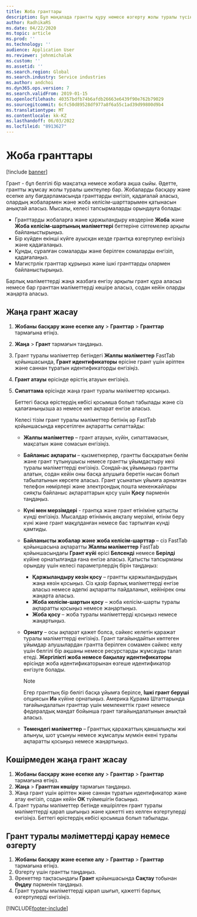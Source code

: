 ```yaml
---
title: Жоба гранттары
description: Бұл мақалада грантты құру немесе өзгерту жолы туралы түсіндіріледі.
author: RadhikaRS
ms.date: 04/22/2020
ms.topic: article
ms.prod: ''
ms.technology: ''
audience: Application User
ms.reviewer: johnmichalak
ms.custom: ''
ms.assetid: ''
ms.search.region: Global
ms.search.industry: Service industries
ms.author: andchoi
ms.dyn365.ops.version: 7
ms.search.validFrom: 2019-01-15
ms.openlocfilehash: 40357bdfb74b6afdb26663e6439f90e762b79029
ms.sourcegitcommit: 6cfc50d89528df977a8f6a55c1ad39d99800d9b4
ms.translationtype: MT
ms.contentlocale: kk-KZ
ms.lasthandoff: 06/03/2022
ms.locfileid: "8913627"
---
```

# <a name="project-grants"></a>Жоба гранттары

[!include [banner](../includes/banner.md)]

Грант - бұл белгілі бір мақсатқа немесе жобаға ақша сыйы. Әдетте, грантты жұмсау жолы туралы шектеулер бар. Жобаларды басқару және есепке алу бағдарламасында гранттарды енгізіп, қадағалай аласыз, олардың жобалармен және жоба келісім-шарттарымен қатынасын анықтай аласыз. Мысалы, келесі тапсырмаларды орындауға болады:

- Гранттарды жобаларға және қаржыландыру көздеріне **Жоба** және **Жоба келісім-шартының мәліметтері** беттеріне сілтемелер арқылы байланыстырыңыз.
- Бір күйден екінші күйге ауысқан кезде грантқа өзгертулер енгізіңіз және қадағалаңыз.
- Құнды, сұралған сомаларды және берілген сомаларды енгізіп, қадағалаңыз.
- Магистрлік гранттар құрыңыз және ішкі гранттарды олармен байланыстырыңыз.

Барлық мәліметтерді жаңа жазбаға енгізу арқылы грант құра аласыз немесе бар гранттан мәліметтерді көшіре аласыз, содан кейін оларды жаңарта аласыз.

## <a name="create-a-new-grant"></a>Жаңа грант жасау

1. **Жобаны басқару және есепке алу** \> **Гранттар** \> **Гранттар** тармағына өтіңіз.
2. **Жаңа** \> **Грант** тармағын таңдаңыз.
3. Грант туралы мәліметтер бетіндегі **Жалпы мәліметтер** FastTab қойыншасында, **Грант идентификаторы** өрісіне грант үшін әріптен және саннан тұратын идентификаторды енгізіңіз.
4. **Грант атауы** өрісінде өрістің атауын енгізіңіз.
5. **Сипаттама** өрісінде жаңа грант туралы мәліметтер қосыңыз.

    Беттегі басқа өрістердің көбісі қосымша болып табылады және сіз қалағаныңызша аз немесе көп ақпарат енгізе аласыз.

    Келесі тізім грант туралы мәліметтер бетінің әр FastTab қойыншасында көрсетілген ақпаратты сипаттайды:

    - **Жалпы мәліметтер** – грант атауын, күйін, сипаттамасын, мақсатын және сомасын енгізіңіз.
    - **Байланыс ақпараты** – қызметкерлер, грантты басқаратын бөлім және грант тұтынушысы немесе грантты ұйымдастыру көзі туралы мәліметтерді енгізіңіз. Сондай-ақ ұйымыңыз грантты алатын, содан кейін оны басқа алушыға беретін нысан болып табылатынын көрсете аласыз. Грант ұсынатын ұйымға арналған телефон нөмірлері және электрондық пошта мекенжайлары сияқты байланыс ақпараттарын қосу үшін **Қосу** пәрменін таңдаңыз.
    - **Күні мен мерзімдері** - грантқа және грант өтініміне қатысты күнді енгізіңіз. Мысалдар өтінімнің аяқталу мерзімі, өтінім беру күні және грант мақұлданған немесе бас тартылған күнді қамтиды.
    - **Байланысты жобалар және жоба келісім-шарттар** – сіз FastTab қойыншасына ақпаратты **Жалпы мәліметтер** FastTab қойыншасындағы **Грант күйі** өрісі **Белсенді** немесе **Берілді** күйіне орнатылғанда ғана енгізе аласыз. Қатысты тапсырманы орындау үшін келесі параметрлердің бірін таңдаңыз:

        - **Қаржыландыру көзін қосу** – грантты қаржыландырудың жаңа көзін қосыңыз. Сіз қазір барлық мәліметтерді енгізе аласыз немесе әдепкі ақпаратты пайдаланып, кейінірек оны жаңарта аласыз.
        - **Жоба келісім-шартын қосу** – жоба келісім-шарты туралы ақпаратты қосыңыз немесе жаңартыңыз.
        - **Жоба қосу** – жоба туралы мәліметтерді қосыңыз немесе жаңартыңыз.

    - **Орнату** – осы ақпарат қажет болса, сәйкес келетін қаражат туралы мәліметтерді енгізіңіз. Грант тағайындайтын көптеген ұйымдар алушылардан грантта берілген сомамен сәйкес келу үшін белгілі бір ақшаны немесе ресурстарды жұмсауды талап етеді. **Жергілікті жоба немесе бақылау идентификаторы** өрісінде жоба идентификаторынан өзгеше идентификатор енгізуге болады.

        > [!NOTE]
        > Егер гранттың бір бөлігі басқа ұйымға берілсе, **Ішкі грант беруші** опциясын **Иә** күйіне орнатыңыз. Америка Құрама Штаттарында тағайындалатын гранттар үшін мемлекеттік грант немесе федералдық мандат бойынша грант тағайындалатынын анықтай аласыз.

    - **Төмендегі мәліметтер** – Гранттық қаражаттың қаншалықты жиі алынуы, шот ұсынуы немесе жұмсалуы мүмкін екені туралы ақпаратты қосыңыз немесе жаңартыңыз.

## <a name="create-a-new-grant-from-a-copy"></a>Көшірмеден жаңа грант жасау

1. **Жобаны басқару және есепке алу** \> **Гранттар** \> **Гранттар** тармағына өтіңіз.
2. **Жаңа** \> **Гранттан көшіру** тармағын таңдаңыз.
3. Жаңа грант үшін әріптен және саннан тұратын идентификатор және атау енгізіп, содан кейін **OK** түймешігін басыңыз.
4. Грант туралы мәліметтер бетінде көшірілген грант туралы мәліметтерді қарап шығыңыз және қажетті кез келген өзгертулерді енгізіңіз. Беттегі өрістердің көбісі қосымша болып табылады.

## <a name="view-or-modify-grant-details"></a>Грант туралы мәліметтерді қарау немесе өзгерту

1. **Жобаны басқару және есепке алу** \> **Гранттар** \> **Гранттар** тармағына өтіңіз.
2. Өзгерту үшін грантты таңдаңыз.
3. Әрекеттер тақтасындағы **Грант** қойыншасында **Сақтау** тобынан **Өңдеу** пәрменін таңдаңыз.
4. Грант туралы мәліметтерді қарап шығып, қажетті барлық өзгертулерді енгізіңіз.


[!INCLUDE[footer-include](../includes/footer-banner.md)]